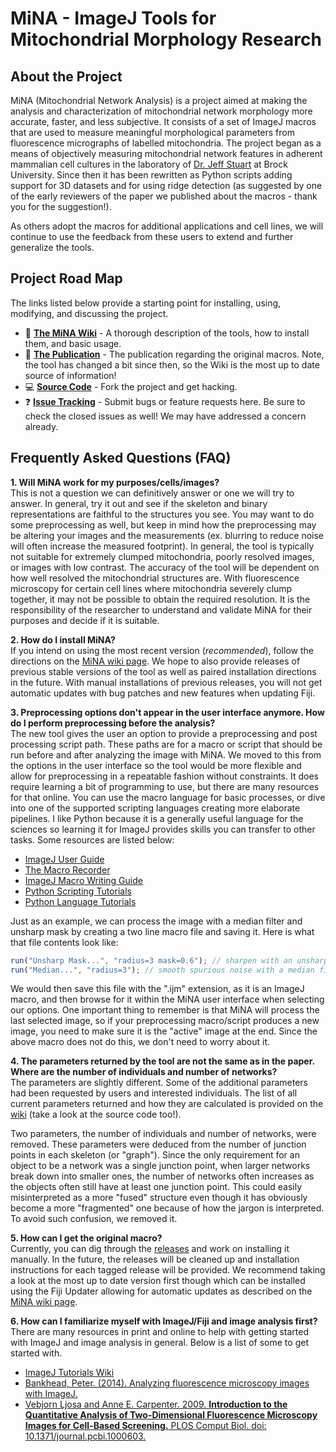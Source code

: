 # MiNA - ImageJ Tools for Mitochondrial Morphology Research

## About the Project
MiNA (Mitochondrial Network Analysis) is a project aimed at making the analysis and characterization of mitochondrial network morphology more accurate, faster, and less subjective. It consists of a set of ImageJ macros that are used to measure meaningful morphological parameters from fluorescence micrographs of labelled mitochondria. The project began as a means of objectively measuring mitochondrial network features in adherent mammalian cell cultures in the laboratory of [Dr. Jeff Stuart](https://brocku.ca/mathematics-science/biology/directory/jeff-stuart/) at Brock University. Since then it has been rewritten as Python scripts adding support for 3D datasets and for using ridge detection (as suggested by one of the early reviewers of the paper we published about the macros - thank you for the suggestion!).

As others adopt the macros for additional applications and cell lines, we will continue to use the feedback from these users to extend and further generalize the tools.

## Project Road Map
The links listed below provide a starting point for installing, using, modifying, and discussing the project.

- :microscope: [**The MiNA Wiki**](https://imagej.net/MiNA_-_Mitochondrial_Network_Analysis) - A thorough description of the tools, how to install them, and basic usage.
- :book: [**The Publication**](https://doi.org/10.1016/j.acthis.2017.03.001) - The publication regarding the original macros. Note, the tool has changed a bit since then, so the Wiki is the most up to date source of information!
- :computer: [**Source Code**](https://github.com/StuartLab/MiNA/tree/master) - Fork the project and get hacking.
- :question: [**Issue Tracking**](https://github.com/StuartLab/MiNA/issues) - Submit bugs or feature requests here. Be sure to check the closed issues as well! We may have addressed a concern already.

## Frequently Asked Questions (FAQ)
**1. Will MiNA work for my purposes/cells/images?**<br>
This is not a question we can definitively answer or one we will try to answer. In general, try it out and see if the skeleton and binary representations are faithful to the structures you see. You may want to do some preprocessing as well, but keep in mind how the preprocessing may be altering your images and the measurements (ex. blurring to reduce noise will often increase the measured footprint). In general, the tool is typically not suitable for extremely clumped mitochondria, poorly resolved images, or images with low contrast. The accuracy of the tool will be dependent on how well resolved the mitochondrial structures are. With fluorescence microscopy for certain cell lines where mitochondria severely clump together, it may not be possible to obtain the required resolution. It is the responsibility of the researcher to understand and validate MiNA for their purposes and decide if it is suitable.

**2. How do I install MiNA?**<br>
If you intend on using the most recent version (*recommended*), follow the directions on the [MiNA wiki page](https://imagej.net/MiNA_-_Mitochondrial_Network_Analysis#Installation). We hope to also provide releases of previous stable versions of the tool as well as paired installation directions in the future. With manual installations of previous releases, you will not get automatic updates with bug patches and new features when updating Fiji.

**3. Preprocessing options don't appear in the user interface anymore. How do I perform preprocessing before the analysis?**<br>
The new tool gives the user an option to provide a preprocessing and post processing script path. These paths are for a macro or script that should be run before and after analyzing the image with MiNA. We moved to this from the options in the user interface so the tool would be more flexible and allow for preprocessing in a repeatable fashion without constraints. It does require learning a bit of programming to use, but there are many resources for that online. You can use the macro language for basic processes, or dive into one of the supported scripting languages creating more elaborate pipelines. I like Python because it is a generally useful language for the sciences so learning it for ImageJ provides skills you can transfer to other tasks. Some resources are listed below:

- [ImageJ User Guide](https://imagej.nih.gov/ij/docs/guide/user-guide.pdf)
- [The Macro Recorder](https://imagej.net/Introduction_into_Macro_Programming)
- [ImageJ Macro Writing Guide](https://imagej.nih.gov/ij/developer/macro/macros.html)
- [Python Scripting Tutorials](https://imagej.net/Jython_Scripting)
- [Python Language Tutorials](https://docs.python.org/3/tutorial/)

Just as an example, we can process the image with a median filter and unsharp mask by creating a two line macro file and saving it. Here is what that file contents look like:

```javascript
run("Unsharp Mask...", "radius=3 mask=0.6"); // sharpen with an unsharp mask
run("Median...", "radius=3"); // smooth spurious noise with a median filter
```

We would then save this file with the ".ijm" extension, as it is an ImageJ macro, and then browse for it within the MiNA user interface when selecting our options. One important thing to remember is that MiNA will process the last selected image, so if your preprocessing macro/script produces a new image, you need to make sure it is the "active" image at the end. Since the above macro does not do this, we don't need to worry about it.

**4. The parameters returned by the tool are not the same as in the paper. Where are the number of individuals and number of networks?**<br>
The parameters are slightly different. Some of the additional parameters had been requested by users and interested individuals. The list of all current parameters returned and how they are calculated is provided on the [wiki](https://imagej.net/MiNA_-_Mitochondrial_Network_Analysis#Processing_Pipeline_and_Usage) (take a look at the source code too!).

Two parameters, the number of individuals and number of networks, were removed. These parameters were deduced from the number of junction points in each skeleton (or "graph"). Since the only requirement for an object to be a network was a single junction point, when larger networks break down into smaller ones, the number of networks often increases as the objects often still have at least one junction point. This could easily misinterpreted as a more "fused" structure even though it has obviously become a more "fragmented" one because of how the jargon is interpreted. To avoid such confusion, we removed it.

**5. How can I get the original macro?**<br>
Currently, you can dig through the [releases](https://github.com/StuartLab/MiNA/releases) and work on installing it manually. In the future, the releases will be cleaned up and installation instructions for each tagged release will be provided. We recommend taking a look at the most up to date version first though which can be installed using the Fiji Updater allowing for automatic updates as described on the [MiNA wiki page](https://imagej.net/MiNA_-_Mitochondrial_Network_Analysis#Installation).

**6. How can I familiarize myself with ImageJ/Fiji and image analysis first?**<br>
There are many resources in print and online to help with getting started with ImageJ and image analysis in general. Below is a list of some to get started with.

  * [ImageJ Tutorials Wiki](https://imagej.net/Category:Tutorials)
  * [Bankhead, Peter. (2014). Analyzing fluorescence microscopy images with ImageJ.](https://petebankhead.gitbooks.io/imagej-intro/content/)
  * [Vebjorn Ljosa and Anne E. Carpenter. 2009. **Introduction to the Quantitative Analysis of Two-Dimensional Fluorescence Microscopy Images for Cell-Based Screening.** PLOS Comput Biol.  doi: 10.1371/journal.pcbi.1000603.](https://dx.doi.org/10.1371%2Fjournal.pcbi.1000603)
